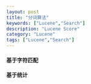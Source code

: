 ```yaml
---
layout: post
title: "分词算法"
keywords: ["Lucene","Search"]
description: "Lucene Score"
category: "Lucene"
tags: ["Lucene","Search"]
---
```

#### 基于字符匹配

#### 基于统计
